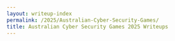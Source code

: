 ```yaml
---
layout: writeup-index
permalink: /2025/Australian-Cyber-Security-Games/
title: Australian Cyber Security Games 2025 Writeups
---
```

